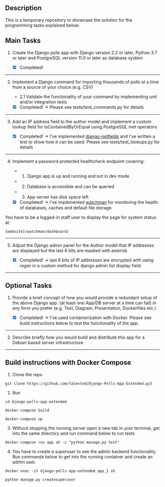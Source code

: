 ## Description

<p>This is a temporary repository to showcase the solution for the programming tasks
explained below:</p>

## Main Tasks

1. Create the Django polls app with Django version 2.2 or later, Python 3.7 or later and PostgreSQL version 11.0 or later as database system

   - [x] Completed!

---

2. Implement a Django command for importing thousands of polls at a time from a source of your choice (e.g. CSV)

   - 2.1 Validate the functionality of your command by implementing unit and/or integration tests

   - [x] Completed! -> Please see tests/test_commands.py for details

---

3. Add an IP address field to the author model and implement a custom lookup field for IsContainedByOrEqual using PostgreSQL inet operators

   - [x] Completed! -> I've implemented [django-netfields](https://pypi.org/project/django-netfields/ "django-netfiels") and I've written a test to show how it can be used. Please see tests/test_lookups.py for details

---

4. Implement a password protected healthcheck endpoint covering:

   - 1. Django app is up and running and not in dev mode
   - 2. Database is accessible and can be queried
   - 3. App server has disk space left

   - [x] Completed! -> I've implemented [watchman](https://github.com/mwarkentin/django-watchman "watchman") for monitoring the health of databases, caches and default file storage.

You have to be a logged-in staff user to display the page for system status at:

```shell
{website}/watchman/dashboard/
```

---

5. Adjust the Django admin panel for the Author model that IP addresses are displayed but the last 8 bits are masked with asterisk

   - [x] Completed! -> last 8 bits of IP addresses are encrypted with using regex in a custom method for django admin list display field.

---

## Optional Tasks

1. Provide a brief concept of how you would provide a redundant setup of the above Django app. (at least one App/DB server at a time can fail) in any form you prefer (e.g. Text, Diagram, Presentation, Dockerfiles etc.)

   - [x] Completed! -> I've used containerization with Docker. Please see build instructions below to test the functionality of the app.

---

2. Describe briefly how you would build and distribute this app for a Debian based server infrastructure

---

## Build instructions with Docker Compose

1. Clone the repo

```shell
git clone https://github.com/talented/Django-Polls-App-Extended.git
```

2. Run

```shell
cd django-polls-app-extended

docker-compose build

docker-compose up
```

3. Without stopping the running server open a new tab in your terminal, get into the same directory and run command below to run tests

```
docker-compose run app sh -c "python manage.py test"
```

4. You have to create a superuser to see the admin backend functionality. Run commands below to get into the running container and create an admin user.

```
docker exec -it django-polls-app-extended_app_1 sh

python manage.py createsuperuser
```
